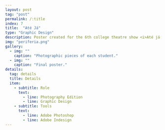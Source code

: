 ```yaml
---
layout: post
tag: "post"
permalink: /:title
index: 7
title:  "Até Já"
type: "Graphic Design"
description: Poster created for the 6th college theatre show <i>Até já!</i>, organised by the drama students from Coimbra Education School in Portugal. The  show consisted in a series of small plays and exercises  where the students had to create and direct a small  play with their  colleagues as actors. The main idea for the poster was to reflect the role of the students  in the creation of this show. In this way, pieces of photographs of each student were used to create a fictional character, and that is the main element of the poster.
img: "periferia.png"
gallery:
  - img: ""
    caption: "Photographic pieces of each student."
  - img: ""
    caption: "Final poster."
details:
  tag: details
  title: Details
  item:
    - subtitle: Role
      text:
        - line: Photography Edition
        - line: Graphic Design
    - subtitle: Tools
      text:
        - line: Adobe Photoshop
        - line: Adobe Indesign
---
```

